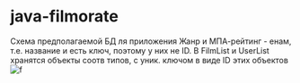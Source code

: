 # java-filmorate
Схема предполагаемой БД ля приложения 
Жанр и МПА-рейтинг - енам, т.е. название и есть ключ, поэтому у них не ID. 
В FilmList и UserList хранятся объекты соотв типов, с уник. ключом в виде ID этих объектов
![f](https://i.ibb.co/hdrkypb/Quick-DBD-Free-Diagram.png)



